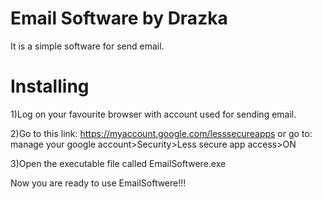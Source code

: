 # Email Software by Drazka
It is a simple software for send email.

# Installing
1)Log on your favourite browser with account used for sending email.

2)Go to this link: https://myaccount.google.com/lesssecureapps or go to: manage your google account>Security>Less secure app access>ON

3)Open the executable file called EmailSoftwere.exe

Now you are ready to use EmailSoftwere!!!
